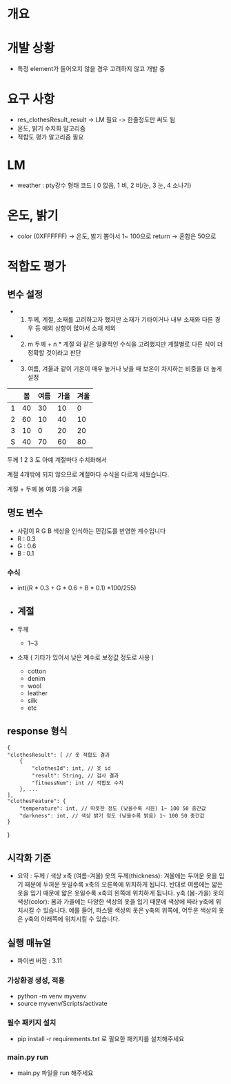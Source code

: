 # 개요

# 개발 상황
- 특정 element가 들어오지 않을 경우 고려하지 않고 개발 중 


# 요구 사항
- res_clothesResult_result -> LM 필요 -> 한줄정도만 써도 됨 
- 온도, 밝기 수치화 알고리즘
- 적합도 평가 알고리즘 필요

# LM

- weather : pty강수 형태 코드 ( 0 없음, 1 비, 2 비/눈, 3 눈, 4 소나기)




# 온도, 밝기
- color (0XFFFFFF) -> 온도, 밝기 뽑아서 1~ 100으로 return 
-> 혼합은 50으로 


# 적합도 평가
## 변수 설정
- 1. 두께, 계절, 소재를 고려하고자 했지만 소재가 기타이거나 내부 소재와 다른 경우 등 예외 상항이 많아서 소재 제외
- 2. m 두께 + n * 계절 와 같은 일괄적인 수식을 고려했지만 계절별로 다른 식이 더 정확할 것이라고 판단
- 3. 여름, 겨울과 같이 기온이 매우 높거나 낮을 때 보온이 차지하는 비중을 더 높게 설정

|  | 봄  | 여름 | 가을 | 겨울 |
|--|--|--|--|--|
| 1 | 40 | 30 | 10 | 0  |
| 2 | 60 | 10 | 40 | 10 |
| 3 | 10 | 0  | 20 | 20 |
| S | 40 | 70 | 60 | 80 |


두께 1 2 3 도 아예 계절마다 수치화해서 

계절 4개밖에 되지 않으므로 계절마다 수식을 다르게 세웠습니다.

계절 + 두께
봄 
여름 
가을 
겨울

## 명도 변수 
- 사람이 R G B 색상을 인식하는 민감도를 반영한 계수입니다
- R : 0.3
- G : 0.6
- B : 0.1
### 수식
- int((R * 0.3 + G * 0.6 + B * 0.1) *100/255)

- 계절 
  -

- 두께
    - 1~3
- 소재 ( 기타가 있어서 낮은 계수로 보정값 정도로 사용 )
  - cotton
  - denim
  - wool
  - leather
  - silk
  - etc



## response 형식
    {
	"clothesResult": [ // 옷 적합도 결과
		{ 
			"clothesId": int, // 옷 id
			"result": String, // 검사 결과
			"fitnessNum": int // 적합도 수치
		}, ...
	],
	"clothesFeature": {
		"temperature": int, // 따뜻한 정도 (낮을수록 시원) 1~ 100 50 중간값
		"darkness": int, // 색상 밝기 정도 (낮을수록 밝음) 1~ 100 50 중간값
	}
}
## 시각화 기준 
- 요약 : 두께 / 색상
    x축 (여름-겨울)
    옷의 두께(thickness): 겨울에는 두꺼운 옷을 입기 때문에 두꺼운 옷일수록 x축의 오른쪽에 위치하게 됩니다. 반대로 여름에는 얇은 옷을 입기 때문에 얇은 옷일수록 x축의 왼쪽에 위치하게 됩니다.
    y축 (봄-가을)
    옷의 색상(color): 봄과 가을에는 다양한 색상의 옷을 입기 때문에 색상에 따라 y축에 위치시킬 수 있습니다. 예를 들어, 파스텔 색상의 옷은 y축의 위쪽에, 어두운 색상의 옷은 y축의 아래쪽에 위치시킬 수 있습니다.


## 실행 매뉴얼 
- 파이썬 버전 : 3.11
### 가상환경 생성, 적용
- python -m venv myvenv
- source myvenv/Scripts/activate
### 필수 패키지 설치
- pip install -r requirements.txt 로 필요한 패키지를 설치해주세요
### main.py run
- main.py 파일을 run 해주세요
